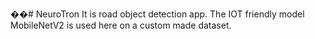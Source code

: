 ��#   N e u r o T r o n 
 It is road object detection app. The IOT friendly model MobileNetV2 is used here on a custom made dataset.
 
